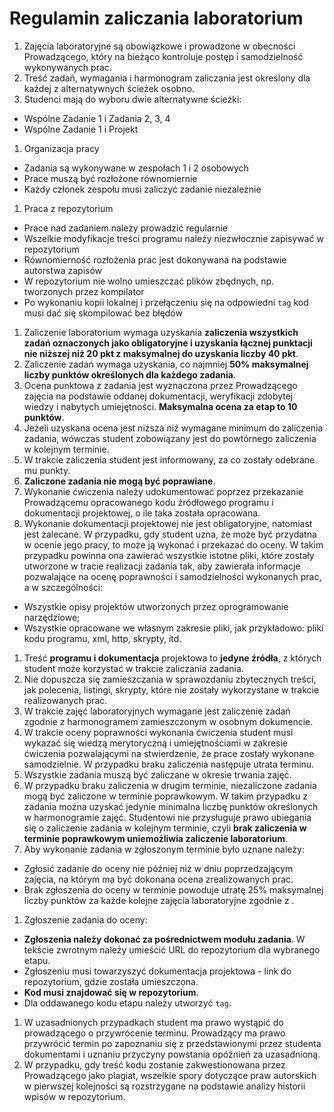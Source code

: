 # Regulamin zaliczania laboratorium

1. Zajęcia laboratoryjne są obowiązkowe i prowadzone w obecności Prowadzącego, który na bieżąco kontroluje postęp i samodzielność wykonywanych prac.
1. Treść zadań, wymagania i harmonogram zaliczania jest określony dla każdej z alternatywnych ścieżek osobno. 
1. Studenci mają do wyboru dwie alternatywne ścieżki:
  * Wspólne Zadanie 1 i Zadania 2, 3, 4
  * Wspólne Zadanie 1 i Projekt
1. Organizacja pracy
  * Zadania są wykonywane w zespołach  1 i 2 osobowych
  * Prace muszą być rozłożone równomiernie
  * Każdy członek zespołu musi zaliczyć zadanie niezależnie
1. Praca z repozytorium
  * Prace nad zadaniem należy prowadzić regularnie	
  * Wszelkie modyfikacje treści programu należy niezwłocznie zapisywać w repozytorium
  * Równomierność rozłożenia prac jest dokonywana na podstawie autorstwa zapisów
  * W repozytorium nie wolno umieszczać plików zbędnych, np. tworzonych przez kompilator
  * Po wykonaniu kopii lokalnej i przełączeniu się na odpowiedni `tag` kod musi dać się skompilować bez błędów
1. Zaliczenie laboratorium wymaga uzyskania **zaliczenia wszystkich zadań oznaczonych jako obligatoryjne i uzyskania łącznej punktacji nie niższej niż 20 pkt z maksymalnej do uzyskania liczby 40 pkt**.
1. Zaliczenie zadań wymaga uzyskania, co najmniej **50% maksymalnej liczby punktów określonych dla każdego zadania**.
1. Ocena punktowa z zadania jest wyznaczona przez Prowadzącego zajęcia na podstawie oddanej dokumentacji, weryfikacji zdobytej wiedzy i nabytych umiejętności. **Maksymalna ocena za etap to 10 punktów**.
2. Jeżeli uzyskana ocena jest niższa niż wymagane minimum do zaliczenia zadania, wówczas student zobowiązany jest do powtórnego zaliczenia w kolejnym terminie.
1. W trakcie zaliczenia student jest informowany, za co zostały odebrane mu punkty.
1. **Zaliczone zadania nie mogą być poprawiane**.
1. Wykonanie ćwiczenia należy udokumentować poprzez przekazanie Prowadzącemu opracowanego kodu źródłowego programu i dokumentacji projektowej, o ile taka została opracowana.
1. Wykonanie dokumentacji projektowej nie jest obligatoryjne, natomiast jest zalecane. W przypadku, gdy student uzna, że może być przydatna w ocenie jego pracy, to może ją wykonać i przekazać do oceny. W takim przypadku powinna ona zawierać wszystkie istotne pliki, które zostały utworzone w tracie realizacji zadania tak, aby zawierała informacje pozwalające na ocenę poprawności i samodzielności wykonanych prac, a w szczególności:
 * Wszystkie opisy projektów utworzonych przez oprogramowanie narzędziowe;
 * Wszystkie opracowane we własnym zakresie pliki, jak przykładowo: pliki kodu programu, xml, http, skrypty, itd.
1. Treść **programu i dokumentacja** projektowa to **jedyne źródła**, z których student może korzystać w trakcie zaliczania zadania.
1.	Nie dopuszcza się zamieszczania w sprawozdaniu zbytecznych treści, jak polecenia, listingi, skrypty, które nie zostały wykorzystane w trakcie realizowanych prac.
1. W trakcie zajęć laboratoryjnych wymagane jest zaliczenie zadań zgodnie z harmonogramem zamieszczonym w osobnym dokumencie.
1. W trakcie oceny poprawności wykonania ćwiczenia student musi wykazać się wiedzą merytoryczną i umiejętnościami w zakresie ćwiczenia pozwalającymi na stwierdzenie, że prace zostały wykonane samodzielnie. W przypadku braku zaliczenia następuje utrata terminu.
1. Wszystkie zadania muszą być zaliczane w okresie trwania zajęć.
1. W przypadku braku zaliczenia w drugim terminie, niezaliczone zadania mogą być zaliczone w terminie poprawkowym. W takim przypadku z zadania można uzyskać jedynie minimalna liczbę punktów określonych w harmonogramie zajęć. Studentowi nie przysługuje prawo ubiegania się o zaliczenie zadania w kolejnym terminie, czyli **brak zaliczenia w terminie poprawkowym uniemożliwia zaliczenie laboratorium**.
1. Aby wykonanie zadania w zgłoszonym terminie było uznane należy:
  * Zgłosić zadanie do oceny nie później niż w dniu poprzedzającym zajęcia, na którym ma być dokonana ocena zrealizowanych prac.
  * Brak zgłoszenia do oceny w terminie powoduje utratę 25% maksymalnej liczby punktów za każde kolejne zajęcia laboratoryjne zgodnie z .
1. Zgłoszenie zadania do oceny:
  * **Zgłoszenia należy dokonać za pośrednictwem modułu zadania**. W tekście zwrotnym należy umieścić URL do repozytorium dla wybranego etapu. 
  * Zgłoszeniu musi towarzyszyć dokumentacja projektowa - link do repozytorium, gdzie została umieszczona.
  * **Kod musi znajdować się w repozytorium**. 
  * Dla oddawanego kodu etapu należy utworzyć `tag`.
1. W uzasadnionych przypadkach student ma prawo wystąpić do prowadzącego o przywrócenie terminu. Prowadzący ma prawo przywrócić termin po zapoznaniu się z przedstawionymi przez studenta dokumentami i uznaniu przyczyny powstania opóźnień za uzasadnioną. 
1. W przypadku, gdy treść kodu zostanie zakwestionowana przez Prowadzącego jako plagiat, wszelkie spory dotyczące praw autorskich w pierwszej kolejności są rozstrzygane na podstawie analizy historii wpisów w repozytorium.
